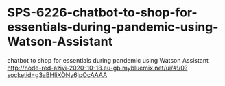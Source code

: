 # SPS-6226-chatbot-to-shop-for-essentials-during-pandemic-using-Watson-Assistant
chatbot to shop for essentials during pandemic using Watson Assistant
http://node-red-aziyi-2020-10-18.eu-gb.mybluemix.net/ui/#!/0?socketid=g3aBHliXONy6jpOcAAAA
